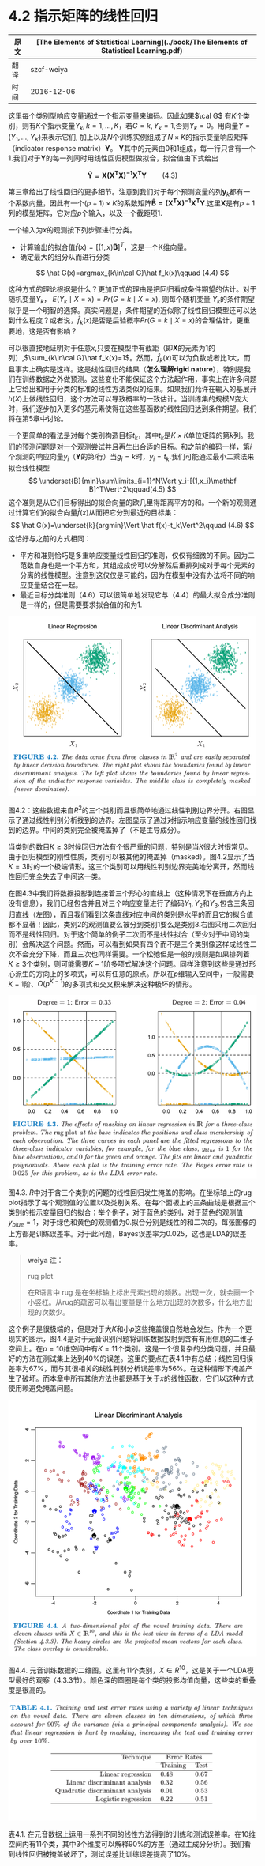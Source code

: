 # 4.2 指示矩阵的线性回归

| 原文   | [The Elements of Statistical Learning](../book/The Elements of Statistical Learning.pdf) |
| ---- | ---------------------------------------- |
| 翻译   | szcf-weiya                               |
| 时间   | 2016-12-06                               |

这里每个类别型响应变量通过一个指示变量来编码。因此如果$\cal G$ 有$K$个类别，则有$K$个指示变量$Y_k,k=1,\ldots,K$，若$G=k,Y_k=1$,否则$Y_k=0$。用向量$Y=(Y_1,\ldots,Y_K)$来表示它们, 加上以及$N$个训练实例组成了$N\times K$的指示变量响应矩阵（indicator response matrix）$\mathbf Y$。 $\mathbf Y$其中的元素由0和1组成，每一行只含有一个1.我们对于$\mathbf Y$的每一列同时用线性回归模型做拟合，拟合值由下式给出

$$
\mathbf{ \hat Y = {X(X^TX)^{-1}X^TY}} \qquad (4.3)
$$

第三章给出了线性回归的更多细节。注意到我们对于每个预测变量的列$\mathbf y_k$都有一个系数向量，因此有一个$(p+1)\times K$的系数矩阵$\mathbf{\hat B=(X^TX)^{-1}X^TY}$.这里$\mathbf X$是有$p+1$列的模型矩阵，它对应$p$个输入，以及一个截距项1.

一个输入为$x$的观测按下列步骤进行分类。

- 计算输出的拟合值$\hat f(x)=[(1,x)\mathbf{\hat B}]^T$，这是一个K维向量。
- 确定最大的组分从而进行分类

$$
\hat G(x)=argmax_{k\in\cal G}\hat f_k(x)\qquad (4.4)
$$

这种方式的理论根据是什么？更加正式的理由是把回归看成条件期望的估计。对于随机变量$Y_k$， $E(Y_k\mid X=x)=Pr(G=k\mid X=x)$, 则每个随机变量 $Y_k$的条件期望似乎是一个明智的选择。真实问题是，条件期望的近似除了线性回归模型还可以达到什么程度？或者说，$\hat f_k(x)$是否是后验概率$Pr(G=k\mid X=x)$的合理估计，更重要地，这是否有影响？

可以很直接地证明对于任意$x$,只要在模型中有截距（即$\mathbf X$的元素为1的列）,$\sum_{k\in\cal G}\hat f_k(x)=1$。然而，$\hat f_k(x)$可以为负数或者比1大，而且事实上确实是这样。这是线性回归的结果（**怎么理解rigid nature**），特别是我们在训练数据之外做预测。这些变化不能保证这个方法起作用，事实上在许多问题上它给出和用于分类的标准的线性方法类似的结果。如果我们允许在输入的基展开$h(X)$上做线性回归，这个方法可以导致概率的一致估计。当训练集的规模$N$变大时，我们逐步加入更多的基元素使得在这些基函数的线性回归达到条件期望。我们将在第5章中讨论。

一个更简单的看法是对每个类别构造目标$t_k$，其中$t_k$是$K\times K$单位矩阵的第$k$列。我们的预测问题是对一个观测尝试并且再生出合适的目标。和之前的编码一样，第$i$个观测的响应向量$y_i$（$\mathbf Y$的第$i$行）当$g_i=k$时，$y_i=t_k.$我们可能通过最小二乘法来拟合线性模型
$$
\underset{B}{min}\sum\limits_{i=1}^N\Vert y_i-[(1,x_i)\mathbf B]^T\Vert^2\qquad(4.5)
$$
这个准则是从它们目标得出的拟合向量的欧几里得距离平方的和。一个新的观测通过计算它们的拟合向量$\hat f(x)$从而把它分到最近的目标集：
$$
\hat G(x)=\underset{k}{argmin}\Vert \hat f(x)-t_k\Vert^2\qquad (4.6)
$$
这恰好与之前的方式相同：

- 平方和准则恰巧是多重响应变量线性回归的准则，仅仅有细微的不同。因为二范数自身也是一个平方和，其组成成份可以分解然后重排列成对于每个元素的分离的线性模型。注意到这仅仅是可能的，因为在模型中没有办法将不同的响应变量结合在一起。
- 最近目标分类准则（4.6）可以很简单地发现它与（4.4）的最大拟合成分准则是一样的，但是需要要求拟合值的和为1.

![](../img/04/fig4.2.png)

图4.2：这些数据来自$R^2$的三个类别而且很简单地通过线性判别边界分开。右图显示了通过线性判别分析找到的边界。左图显示了通过对指示响应变量的线性回归找到的边界。中间的类别完全被掩盖掉了（不是主导成分）。

当类别的数目$K\ge 3$时候回归方法有个很严重的问题，特别是当$K$很大时很常见。由于回归模型的刚性性质，类别可以被其他的掩盖掉（masked）。图4.2显示了当$K=3$时的一个极端情形。这三个类别可以用线性判别边界完美地分离开，然而线性回归完全失去了中间这一类。

在图4.3中我们将数据投影到连接着三个形心的直线上（这种情况下在垂直方向上没有信息），我们已经包含并且对三个响应变量进行了编码$Y_1,Y_2$和$Y_3$.包含三条回归直线（左图），而且我们看到这条直线对应中间的类别是水平的而且它的拟合值都不显著！因此，类别2的观测值要么被分到类别1要么是类别3.右图采用二次回归而不是线性回归。对于这个简单的例子二次而不是线性拟合（至少对于中间的类别）会解决这个问题。然而，可以看到如果有四个而不是三个类别像这样成线性二次不会充分下降，而且三次也同样需要。一个松弛但是一般的规则是如果排列着$K\ge 3$个类别，则可能需要$K-1$阶多项式解决这个问题。同样注意到这些是通过形心派生的方向上的多项式，可以有任意的原点。所以在$p$维输入空间中，一般需要$K-1$阶、$O(p^{K-1})$的多项式和交叉积来解决这种极坏的情形。

![](../img/04/fig4.3.png)

图4.3. $R$中对于含三个类别的问题的线性回归发生掩盖的影响。在坐标轴上的rug plot指示了每个观测值的位置以及类别关系。在每个面板上的三条曲线是根据三个类别的指示变量回归的拟合；举个例子，对于蓝色的类别，对于蓝色的观测值$y_{blue}=1$，对于绿色和黄色的观测值为0.拟合分别是线性的和二次的。每张图像的上方都是训练误差率。对于此问题，Bayes误差率为0.025，这也是LDA的误差率。

> **weiya 注：**
>
> rug plot
>
> 在R语言中 rug 是在坐标轴上标出元素出现的频数。出现一次，就会画一个小竖杠。从rug的疏密可以看出变量是什么地方出现的次数多，什么地方出现的次数少。

这个例子是很极端的，但是对于大$K$和小$p$这些掩盖很自然地会发生。作为一个更现实的图示，图4.4是对于元音识别问题将训练数据投射到含有有用信息的二维子空间上。在$p=10$维空间中有$K=11$个类别。这是一个很复杂的分类问题，并且最好的方法在测试集上达到40%的误差。这里的要点在表4.1中有总结；线性回归误差率为67%，而与其很相关的线性判别分析误差率为56%。在这种情形下掩盖产生了破坏。而本章中所有其他方法也都是基于关于$x$的线性函数，它们以这种方式使用赖避免掩盖问题。

![](../img/04/fig4.4.png)

图4.4. 元音训练数据的二维图。这里有11个类别，$X\in R^{10}$，这是关于一个LDA模型最好的观察（4.3.3节）。颜色深的圆圈是每个类的投影均值向量，这些类的重叠度是很高的。

![](../img/04/tab4.1.png)

表4.1. 在元音数据上运用一系列不同的线性方法得到的训练和测试误差率。在10维空间内有11个类，其中3个维度可以解释90%的方差（通过主成分分析）。我们看到线性回归被掩盖破坏了，测试误差比训练误差提高了10%。
